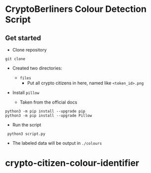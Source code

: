 # CryptoBerliners Colour Detection Script

## Get started

- Clone repository

``` git clone ```

- Created two directories:
  - `files`
    - Put all crypto citizens in here, named like `<token_id>.png`

- Install `pillow`
  - Taken from the official docs

```
python3 -m pip install --upgrade pip
python3 -m pip install --upgrade Pillow
```

- Run the script

```
 python3 script.py
```

- The labeled data will be output in `./colours`
# crypto-citizen-colour-identifier
